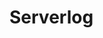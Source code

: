 # Serverlog

<script>
import d3 from "src/external/d3.v5.js"
import moment from "src/external/moment.js";

// moment("2020-01-29T13:48:38.798Z").toDate().toString()

(async() => {


  var currentlogs = []

  var starttime = performance.now()

  var requestMap = new Map()

  // lively4url + "/demos/data/livelyboot-serverlog.log"
  var url = "https://lively-kernel.org/lively4/lively4-server/server.log"
  // var url = "https://lively-kernel.org/research/lively4-server/server.log"



  var openRequests = new Set()
  var logstring = await fetch(url).then(r => r.text())
  logstring.split("\n").forEach(line => {
    /*
    `[2020-01-29T13:48:38.798Z] [server] REQUEST[0]  START GET	/lively4-jens/swx-loader.js`.match(/\[(.*)\] +\[server\] REQUEST\[([0-9]+)\]  START GET	([^ ]+)/)
    
    `[2020-01-29T13:48:38.898Z] [server] REQUEST[0]  FINISHED GET (100ms) /lively4-jens/swx-loader.js`.match(/\[(.*)\] +\[server\] REQUEST\[([0-9]+)\]  FINISHED GET \(([0-9]+)ms\)/)
    
    `[2020-01-30T10:56:19.678Z] [server] REQUEST[224]  SESSION Sessiond9deecc5-a6a0-4e33-afc9-1f8d2377ff7e`
    */
    var m = line.match(/\[(.*)\] +\[server\] REQUEST\[([0-9]+)\]  START GET	([^ ]+)/)
    if (m) {
    
      let timestamp = m[1]
      let req = m[2]
      let url = m[3]
      let start = moment(timestamp).toDate().getTime()
      let offset = start
      var openPreviousRequest = openRequests.values().first
      if (openPreviousRequest) { offset = openPreviousRequest.offset }
      let d = {url, req, offset, start}
      currentlogs.push(d)
      openRequests.add(d)
      requestMap.set(req, d)
    } 
    
    m = line.match(/\[(.*)\] +\[server\] REQUEST\[([0-9]+)\]  SESSION ([^ ]+)/)
    if (m) {
     let timestamp = m[1]
      let req = m[2]
      let session = m[3]
      var d = requestMap.get(req)
      if (d) {        
        d.session = session;
      }
    }
    
    m = line.match(/\[(.*)\] +\[server\] REQUEST\[([0-9]+)\]  SYSTEM ([^ ]+)/)
    if (m) {
     let timestamp = m[1]
      let req = m[2]
      let system = m[3]
      var d = requestMap.get(req)
      if (d) {        
        d.system = system;
      }
    }
    
    m = line.match(/\[(.*)\] +\[server\] REQUEST\[([0-9]+)\]  FINISHED GET \(([0-9]+)ms\)/)
    if (m) {
      let timestamp = m[1]
      let req = m[2]
      let time = parseInt(m[2])
      var d = requestMap.get(req)
      if (d) {
        d.time = time;
        d.finished = moment(timestamp).toDate().getTime()
        openRequests.delete(d)
      }
    }
  })
  // console.log("loaded Bootlog in " + (performance.now() - starttime))


  if (currentlogs.length == 0) {
    return "no log server log: " + url
  }
 
  var chart = await lively.create("d3-barchart")
  chart.style.width = "1200px"
  
  var color = d3.scaleOrdinal(d3.schemeCategory10);           
  var nodeMap = new Map();
  
  var data = currentlogs
    .map(ea => {
      return {
        log: ea,
        children: [],
        label: "[" + ea.req + "] " + ea.url.replace(/.*\//,""),
        x0: ea.start - ea.offset,
        x1: ea.finished - ea.offset,
      }
    })

  
  chart.config({
    onclick(d, evt) {
      if(evt.shiftKey) {
        lively.openInspector(d)
      } else {
        lively.openBrowser(d.log.url, true)
      }
    },
    color(d) {
      return color(d.log.session)
    },
    title(d) {
      return d.log.url
      // return d.log.mode + " \n" + d.log.url + "\n" + d.log.time.toFixed(2) + "ms"
    }
  })
  
  chart.setData(data)
  chart.updateViz() 
  debugger
  chart.style.height = chart.get("svg").getBBox().height + "px"
  

  return <div>{chart}</div>
})()
</script>